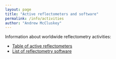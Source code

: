 ```yaml
---
layout: page
title: "Active reflectometers and software"
permalink: /info/activities
author: "Andrew McCluskey"
---
```


Information about worldwide reflectometry activities:

  * [Table of active reflectometers](./reflectometers)
  * [List of reflectometry software](./software)
